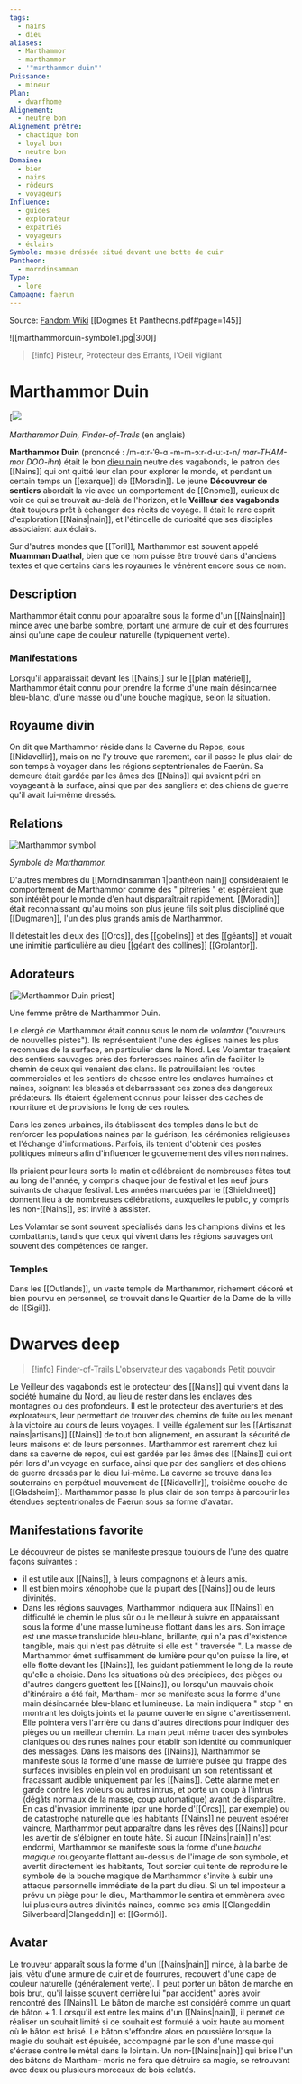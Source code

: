 ```yaml
---
tags:
  - nains
  - dieu
aliases:
  - Marthammor
  - marthammor
  - '"marthammor duin"'
Puissance:
  - mineur
Plan:
  - dwarfhome
Alignement:
  - neutre bon
Alignement prêtre:
  - chaotique bon
  - loyal bon
  - neutre bon
Domaine:
  - bien
  - nains
  - rôdeurs
  - voyageurs
Influence:
  - guides
  - explorateur
  - expatriés
  - voyageurs
  - éclairs
Symbole: masse dréssée situé devant une botte de cuir
Pantheon:
  - morndinsamman
Type:
  - lore
Campagne: faerun
---
```


Source: [Fandom Wiki](https://forgottenrealms.fandom.com/wiki/Marthammor_Duin)
[[Dogmes Et Pantheons.pdf#page=145]]

![[marthammorduin-symbole1.jpg|300]]

> [!info] Pisteur, Protecteur des Errants, l'Oeil vigilant
# Marthammor Duin

[![](https://static.wikia.nocookie.net/forgottenrealms/images/b/bc/Marthammor.jpg/revision/latest/scale-to-width-down/350?cb=20221225192451)


_Marthammor Duin, Finder-of-Trails_ (en anglais)


**Marthammor Duin** (prononcé : /m-ɑːr-ˈθ-ɑː-m-m-ɔːr-d-uː-ɪ-n/ _mar-THAM-mor DOO-ihn_) était le bon [dieu nain](Morndinsamman%201.md) neutre des vagabonds, le patron des [[Nains]] qui ont quitté leur clan pour explorer le monde, et pendant un certain temps un [[exarque]] de [[Moradin]]. Le jeune **Découvreur de sentiers** abordait la vie avec un comportement de [[Gnome]], curieux de voir ce qui se trouvait au-delà de l'horizon, et le **Veilleur des vagabonds** était toujours prêt à échanger des récits de voyage. Il était le rare esprit d'exploration [[Nains|nain]], et l'étincelle de curiosité que ses disciples associaient aux éclairs.

Sur d'autres mondes que [[Toril]], Marthammor est souvent appelé **Muamman Duathal**, bien que ce nom puisse être trouvé dans d'anciens textes et que certains dans les royaumes le vénèrent encore sous ce nom.


## Description

Marthammor était connu pour apparaître sous la forme d'un [[Nains|nain]] mince avec une barbe sombre, portant une armure de cuir et des fourrures ainsi qu'une cape de couleur naturelle (typiquement verte).

### Manifestations

Lorsqu'il apparaissait devant les [[Nains]] sur le [[plan matériel]], Marthammor était connu pour prendre la forme d'une main désincarnée bleu-blanc, d'une masse ou d'une bouche magique, selon la situation.

## Royaume divin

On dit que Marthammor réside dans la Caverne du Repos, sous [[Nidavellir]], mais on ne l'y trouve que rarement, car il passe le plus clair de son temps à voyager dans les régions septentrionales de Faerûn. Sa demeure était gardée par les âmes des [[Nains]] qui avaient péri en voyageant à la surface, ainsi que par des sangliers et des chiens de guerre qu'il avait lui-même dressés.

## Relations

![Marthammor symbol](https://static.wikia.nocookie.net/forgottenrealms/images/1/1d/Marthammor_symbol.jpg/revision/latest?cb=20070526075529)

_Symbole de Marthammor._

D'autres membres du [[Morndinsamman 1|panthéon nain]] considéraient le comportement de Marthammor comme des " pitreries " et espéraient que son intérêt pour le monde d'en haut disparaîtrait rapidement. [[Moradin]] était reconnaissant qu'au moins son plus jeune fils soit plus discipliné que [[Dugmaren]], l'un des plus grands amis de Marthammor.

Il détestait les dieux des [[Orcs]], des [[gobelins]] et des [[géants]] et vouait une inimitié particulière au dieu [[géant des collines]] [[Grolantor]].

## Adorateurs

[![Marthammor Duin priest](https://static.wikia.nocookie.net/forgottenrealms/images/7/79/Marthammor_Duin_priest.png/revision/latest/scale-to-width-down/269?cb=20220807141804)]

Une femme prêtre de Marthammor Duin.

Le clergé de Marthammor était connu sous le nom de _volamtar_ ("ouvreurs de nouvelles pistes"). Ils représentaient l'une des églises naines les plus reconnues de la surface, en particulier dans le Nord. Les Volamtar traçaient des sentiers sauvages près des forteresses naines afin de faciliter le chemin de ceux qui venaient des clans. Ils patrouillaient les routes commerciales et les sentiers de chasse entre les enclaves humaines et naines, soignant les blessés et débarrassant ces zones des dangereux prédateurs. Ils étaient également connus pour laisser des caches de nourriture et de provisions le long de ces routes.

Dans les zones urbaines, ils établissent des temples dans le but de renforcer les populations naines par la guérison, les cérémonies religieuses et l'échange d'informations. Parfois, ils tentent d'obtenir des postes politiques mineurs afin d'influencer le gouvernement des villes non naines.

Ils priaient pour leurs sorts le matin et célébraient de nombreuses fêtes tout au long de l'année, y compris chaque jour de festival et les neuf jours suivants de chaque festival. Les années marquées par le [[Shieldmeet]] donnent lieu à de nombreuses célébrations, auxquelles le public, y compris les non-[[Nains]], est invité à assister.

Les Volamtar se sont souvent spécialisés dans les champions divins et les combattants, tandis que ceux qui vivent dans les régions sauvages ont souvent des compétences de ranger.

### Temples

Dans les [[Outlands]], un vaste temple de Marthammor, richement décoré et bien pourvu en personnel, se trouvait dans le Quartier de la Dame de la ville de [[Sigil]].


# Dwarves deep

> [!info] Finder-of-Trails L'observateur des vagabonds Petit pouvoir

Le Veilleur des vagabonds est le protecteur des [[Nains]] qui vivent dans la société humaine du Nord, au lieu de rester dans les enclaves des montagnes ou des profondeurs. Il est le protecteur des aventuriers et des explorateurs, leur permettant de trouver des chemins de fuite ou les menant à la victoire au cours de leurs voyages. 
Il veille également sur les [[Artisanat nains|artisans]] [[Nains]] de tout bon alignement, en assurant la sécurité de leurs maisons et de leurs personnes. Marthammor est rarement chez lui dans sa caverne de repos, qui est gardée par les âmes des [[Nains]] qui ont péri lors d'un voyage en surface, ainsi que par des sangliers et des chiens de guerre dressés par le dieu lui-même. La caverne se trouve dans les souterrains en perpétuel mouvement de [[Nidavellir]], troisième couche de [[Gladsheim]]. Marthammor passe le plus clair de son temps à parcourir les étendues septentrionales de Faerun sous sa forme d'avatar. 

## Manifestations favorite
Le découvreur de pistes se manifeste presque toujours de l'une des quatre façons suivantes : 
- il est utile aux [[Nains]], à leurs compagnons et à leurs amis. 
- Il est bien moins xénophobe que la plupart des [[Nains]] ou de leurs divinités. 
- Dans les régions sauvages, Marthammor indiquera aux [[Nains]] en difficulté le chemin le plus sûr ou le meilleur à suivre en apparaissant sous la forme d'une masse lumineuse flottant dans les airs. 
Son image est une masse translucide bleu-blanc, brillante, qui n'a pas d'existence tangible, mais qui n'est pas détruite si elle est " traversée ". La masse de Marthammor émet suffisamment de lumière pour qu'on puisse la lire, et elle flotte devant les [[Nains]], les guidant patiemment le long de la route qu'elle a choisie. Dans les situations où des précipices, des pièges ou d'autres dangers guettent les [[Nains]], ou lorsqu'un mauvais choix d'itinéraire a été fait, Martham- mor se manifeste sous la forme d'une main désincarnée bleu-blanc et lumineuse. La main indiquera " stop " en montrant les doigts joints et la paume ouverte en signe d'avertissement. Elle pointera vers l'arrière ou dans d'autres directions pour indiquer des pièges ou un meilleur chemin. La main peut même tracer des symboles claniques ou des runes naines pour établir son identité ou communiquer des messages. Dans les maisons des [[Nains]], Marthammor se manifeste sous la forme d'une masse de lumière pulsée qui frappe des surfaces invisibles en plein vol en produisant un son retentissant et fracassant audible uniquement par les [[Nains]]. Cette alarme met en garde contre les voleurs ou autres intrus, et porte un coup à l'intrus (dégâts normaux de la masse, coup automatique) avant de disparaître. En cas d'invasion imminente (par une horde d'[[Orcs]], par exemple) ou de catastrophe naturelle que les habitants [[Nains]] ne peuvent espérer vaincre, Marthammor peut apparaître dans les rêves des [[Nains]] pour les avertir de s'éloigner en toute hâte. Si aucun [[Nains|nain]] n'est endormi, Marthammor se manifeste sous la forme d'une _bouche magique_ rougeoyante flottant au-dessus de l'image de son symbole, et avertit directement les habitants, Tout sorcier qui tente de reproduire le symbole de la bouche magique de Marthammor s'invite à subir une attaque personnelle immédiate de la part du dieu. Si un tel imposteur a prévu un piège pour le dieu, Marthammor le sentira et emmènera avec lui plusieurs autres divinités naines, comme ses amis [[Clangeddin Silverbeard|Clangeddin]] et [[Gormó]]. 

## Avatar
Le trouveur apparaît sous la forme d'un [[Nains|nain]] mince, à la barbe de jais, vêtu d'une armure de cuir et de fourrures, recouvert d'une cape de couleur naturelle (généralement verte). Il peut porter un bâton de marche en bois brut, qu'il laisse souvent derrière lui "par accident" après avoir rencontré des [[Nains]]. Le bâton de marche est considéré comme un quart de bâton + 1. Lorsqu'il est entre les mains d'un [[Nains|nain]], il permet de réaliser un souhait limité si ce souhait est formulé à voix haute au moment où le bâton est brisé. Le bâton s'effondre alors en poussière lorsque la magie du souhait est épuisée, accompagné par le son d'une masse qui s'écrase contre le métal dans le lointain. Un non-[[Nains|nain]] qui brise l'un des bâtons de Martham- moris ne fera que détruire sa magie, se retrouvant avec deux ou plusieurs morceaux de bois éclatés.